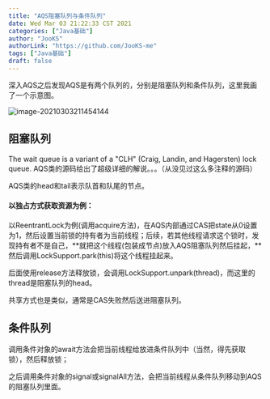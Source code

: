```yaml
---
title: "AQS阻塞队列与条件队列"
date: Wed Mar 03 21:22:33 CST 2021
categories: ["Java基础"]
author: "JooKS"
authorLink: "https://github.com/JooKS-me"
tags: ["Java基础"]
draft: false
---
```


深入AQS之后发现AQS是有两个队列的，分别是阻塞队列和条件队列，这里我画了一个示意图。

![image-20210303211454144](https://img.jooks.cn/img/20210303211454.png)

## 阻塞队列

The wait queue is a variant of a "CLH" (Craig, Landin, and Hagersten) lock queue. AQS类的源码给出了超级详细的解说。。。（从没见过这么多注释的源码）

AQS类的head和tail表示队首和队尾的节点。

#### 以独占方式获取资源为例：

以ReentrantLock为例(调用acquire方法)，在AQS内部通过CAS把state从0设置为1，然后设置当前锁的持有者为当前线程；后续，若其他线程请求这个锁时，发现持有者不是自己，**就把这个线程(包装成节点)放入AQS阻塞队列然后挂起，**然后调用LockSupport.park(this)将这个线程挂起来。

后面使用release方法释放锁，会调用LockSupport.unpark(thread)，而这里的thread是阻塞队列的head。

共享方式也是类似，通常是CAS失败然后送进阻塞队列。

## 条件队列

调用条件对象的await方法会把当前线程给放进条件队列中（当然，得先获取锁），然后释放锁；

之后调用条件对象的signal或signalAll方法，会把当前线程从条件队列移动到AQS的阻塞队列里面。
